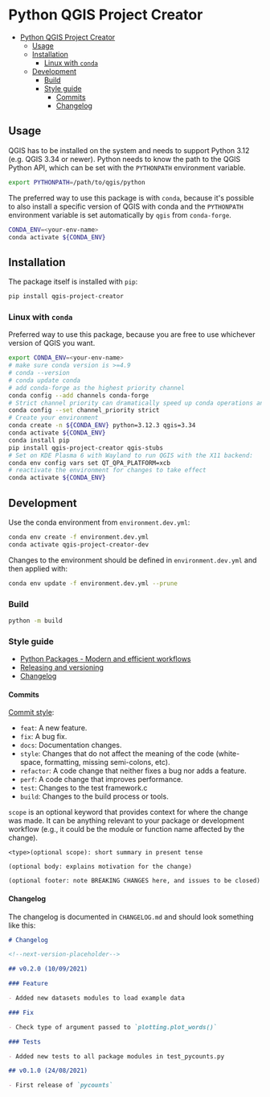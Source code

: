 # Python QGIS Project Creator

- [Python QGIS Project Creator](#python-qgis-project-creator)
  - [Usage](#usage)
  - [Installation](#installation)
    - [Linux with `conda`](#linux-with-conda)
  - [Development](#development)
    - [Build](#build)
    - [Style guide](#style-guide)
      - [Commits](#commits)
      - [Changelog](#changelog)

## Usage

QGIS has to be installed on the system and needs to support Python 3.12 (e.g. QGIS 3.34 or newer).
Python needs to know the path to the QGIS Python API, which can be set with the `PYTHONPATH` environment variable.

```bash
export PYTHONPATH=/path/to/qgis/python
```

The preferred way to use this package is with `conda`, because it's possible to also install a specific version of QGIS with conda and the `PYTHONPATH` environment variable is set automatically by `qgis` from `conda-forge`.

```bash
CONDA_ENV=<your-env-name>
conda activate ${CONDA_ENV}
```

## Installation

The package itself is installed with `pip`:

```bash
pip install qgis-project-creator
```

### Linux with `conda`

Preferred way to use this package, because you are free to use whichever version of QGIS you want.

```bash
export CONDA_ENV=<your-env-name>
# make sure conda version is >=4.9
# conda --version
# conda update conda
# add conda-forge as the highest priority channel
conda config --add channels conda-forge
# Strict channel priority can dramatically speed up conda operations and also reduce package incompatibility problems
conda config --set channel_priority strict
# Create your environment
conda create -n ${CONDA_ENV} python=3.12.3 qgis=3.34
conda activate ${CONDA_ENV}
conda install pip
pip install qgis-project-creator qgis-stubs
# Set on KDE Plasma 6 with Wayland to run QGIS with the X11 backend:
conda env config vars set QT_QPA_PLATFORM=xcb
# reactivate the environment for changes to take effect
conda activate ${CONDA_ENV}
```

## Development

Use the conda environment from `environment.dev.yml`:

```bash
conda env create -f environment.dev.yml
conda activate qgis-project-creator-dev
```

Changes to the environment should be defined in `environment.dev.yml` and then applied with:

```bash
conda env update -f environment.dev.yml --prune
```

### Build

```bash
python -m build
```

### Style guide

- [Python Packages - Modern and efficient workflows](https://py-pkgs.org/welcome)
- [Releasing and versioning](https://py-pkgs.org/07-releasing-versioning.html#releasing-and-versioning)
- [Changelog](https://py-pkgs.org/06-documentation#changelog)

#### Commits

[Commit style](https://py-pkgs.org/07-releasing-versioning.html#automatic-version-bumping):

- `feat`: A new feature.
- `fix`: A bug fix.
- `docs`: Documentation changes.
- `style`: Changes that do not affect the meaning of the code (white-space, formatting, missing semi-colons, etc).
- `refactor`: A code change that neither fixes a bug nor adds a feature.
- `perf`: A code change that improves performance.
- `test`: Changes to the test framework.c
- `build`: Changes to the build process or tools.

`scope` is an optional keyword that provides context for where the change was made. It can be anything relevant to your package or development workflow (e.g., it could be the module or function name affected by the change).

```text
<type>(optional scope): short summary in present tense

(optional body: explains motivation for the change)

(optional footer: note BREAKING CHANGES here, and issues to be closed)
```

#### Changelog

The changelog is documented in `CHANGELOG.md` and should look something like this:

```markdown
# Changelog

<!--next-version-placeholder-->

## v0.2.0 (10/09/2021)

### Feature

- Added new datasets modules to load example data

### Fix

- Check type of argument passed to `plotting.plot_words()`

### Tests

- Added new tests to all package modules in test_pycounts.py

## v0.1.0 (24/08/2021)

- First release of `pycounts`
```
